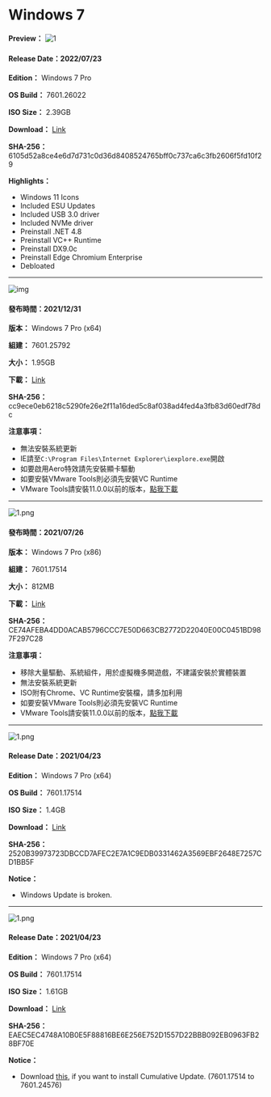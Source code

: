 # Windows 7

**Preview：**
![1](/preview/7601.26022_220723.png)

#### Release Date：2022/07/23

**Edition：** Windows 7 Pro

**OS Build：** 7601.26022

**ISO Size：** 2.39GB

**Download：** [Link](https://drive.google.com/uc?export=download&id=1264sPqyS4d44XKwEC1S-rf67GLo8VZBU)

**SHA-256：** 6105d52a8ce4e6d7d731c0d36d8408524765bff0c737ca6c3fb2606f5fd10f29

**Highlights：**
- Windows 11 Icons
- Included ESU Updates
- Included USB 3.0 driver
- Included NVMe driver
- Preinstall .NET 4.8
- Preinstall VC++ Runtime
- Preinstall DX9.0c
- Preinstall Edge Chromium Enterprise
- Debloated

----

![img](/preview/7601.25792_211230.png)

#### 發布時間：2021/12/31

**版本：** Windows 7 Pro (x64)

**組建：** 7601.25792

**大小：** 1.95GB

**下載：** [Link](https://github.com/WhatTheBlock/WindowsSimplify/releases/download/w7.211230/7601.25792_211230.iso)

**SHA-256：** cc9ece0eb6218c5290fe26e2f11a16ded5c8af038ad4fed4a3fb83d60edf78dc

**注意事項：**
- 無法安裝系統更新
- IE請至`C:\Program Files\Internet Explorer\iexplore.exe`開啟
- 如要啟用Aero特效請先安裝顯卡驅動
- 如要安裝VMware Tools則必須先安裝VC Runtime
- VMware Tools請安裝11.0.0以前的版本，[點我下載](https://github.com/WhatTheBlock/WindowsSimplify/releases/download/v2021.07.23/VMware-tools-windows-11.0.0-14549434.iso)

----

![1.png](/preview/Win7_Pro_x86_210726.png)

#### 發布時間：2021/07/26

**版本：** Windows 7 Pro (x86)

**組建：** 7601.17514

**大小：** 812MB

**下載：** [Link](https://github.com/WhatTheBlock/WindowsSimplify/releases/download/v2021.07.26/Win7_Pro_x86_210727.iso)

**SHA-256：** CE74AFEBA4DD0ACAB5796CCC7E50D663CB2772D22040E00C0451BD987F297C28

**注意事項：**
- 移除大量驅動、系統組件，用於虛擬機多開遊戲，不建議安裝於實體裝置
- 無法安裝系統更新
- ISO附有Chrome、VC Runtime安裝檔，請多加利用
- 如要安裝VMware Tools則必須先安裝VC Runtime
- VMware Tools請安裝11.0.0以前的版本，[點我下載](https://github.com/WhatTheBlock/WindowsSimplify/releases/download/v2021.07.23/VMware-tools-windows-11.0.0-14549434.iso)

----

![1.png](/preview/Win7_Pro_(7601.17514)_en_20210423-2.png)

#### Release Date：2021/04/23

**Edition：** Windows 7 Pro (x64)

**OS Build：** 7601.17514

**ISO Size：** 1.4GB

**Download：** [Link](http://tiny.cc/w7_en_20210423_2f_o)

**SHA-256：** 2520B39973723DBCCD7AFEC2E7A1C9EDB0331462A3569EBF2648E7257CD1BB5F

**Notice：**
- Windows Update is broken.

----

![1.png](/preview/Win7_Pro_(7601.17514)_en_20210423.png)

#### Release Date：2021/04/23

**Edition：** Windows 7 Pro (x64)

**OS Build：** 7601.17514

**ISO Size：** 1.61GB

**Download：** [Link](http://tiny.cc/w7_en_20210423_f_o)

**SHA-256：** EAEC5EC4748A10B0E5F88816BE6E256E752D1557D22BBB092EB0963FB28BF70E

**Notice：**
- Download [this](https://github.com/WhatTheBlock/WindowsSimplify/releases/download/v2021.04.23/7601.17514_to_7601.24576.exe), if you want to install Cumulative Update. (7601.17514 to 7601.24576)
